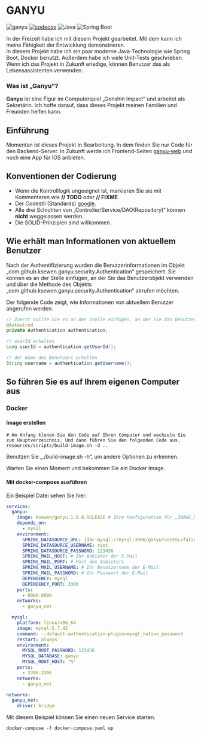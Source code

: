 # GANYU

![ganyu](https://github.com/ksewen/ganyu/actions/workflows/ci.yml/badge.svg)
[![codecov](https://codecov.io/gh/ksewen/ganyu/branch/release/graph/badge.svg?token=GGQISY2M7R)](https://codecov.io/gh/ksewen/ganyu)
![Java](https://img.shields.io/badge/Java-17-blue.svg)
![Spring Boot](https://img.shields.io/badge/Spring%20Boot-3.0.6-blue.svg)

In der Freizeit habe ich mit diesem Projekt gearbeitet. Mit dem kann ich meine Fähigkeit der Entwicklung
demonstrieren.  
In diesem Projekt habe ich ein paar moderne Java-Technologie wie Spring Boot, Docker benutzt. Außerdem habe ich viele
Unit-Tests geschrieben.  
Wenn ich das Projekt in Zukunft erledige, können Benutzer das als Lebensassistenten verwenden.

### Was ist „Ganyu“?

**Ganyu** ist eine Figur im Computerspiel „Genshin Impact“ und arbeitet als Sekretärin. Ich hoffe darauf, dass dieses
Projekt meinen Familien und Freunden helfen kann.

## Einführung

Momentan ist dieses Projekt in Bearbeitung. In dem finden Sie nur
Code für den Backend-Server. In Zukunft werde ich Frontend-Seiten [ganyu-web](https://github.com/ksewen/ganyu-web) und
noch eine App für IOS anbieten.

## Konventionen der Codierung

- Wenn die Kontrolllogik ungeeignet ist, markieren Sie sie mit Kommentaren wie **// TODO** oder **// FIXME**.
- Der Codestil (Standards) [google](https://google.github.io/styleguide/javaguide.html).
- Alle drei Schichten von „Controller/Service/DAO(Repository)“ können **nicht** weggelassen werden.
- Die SOLID-Prinzipien sind willkommen.

## Wie erhält man Informationen von aktuellem Benutzer

Nach der Authentifizierung wurden die Benutzerinformationen im Objekt „com.github.ksewen.ganyu.security.Authentication“ gespeichert. Sie können es an der Stelle einfügen, an der Sie das Benutzerobjekt verwenden und über die Methode des Objekts „com.github.ksewen.ganyu.security.Authentication“ abrufen möchten.  

Der folgende Code zeigt, wie Informationen von aktuellem Benutzer abgerufen werden.

```java 
// Zuerst sollte Sie es an der Stelle einfügen, an der Sie das Benutzerobjekt verwenden möchten.
@Autowired
private Authentication authentication;

// userId erhalten
Long userId = authentication.getUserId();

// der Name des Benutzers erhalten
String username = authentication.getUsername();
```

## So führen Sie es auf Ihrem eigenen Computer aus
### Docker
#### Image erstellen
```shell
# Am Anfang klonen Sie den Code auf Ihren Computer und wechseln Sie zum Hauptverzeichnis. Und dann führen Sie den folgenden Code aus.
resources/scripts/build-image.sh -d ..
```
Benutzen Sie „./build-image.sh -h“, um andere Optionen zu erkennen. 

Warten Sie einen Moment und bekommen Sie ein Docker Image.  

#### Mit docker-compose ausführen
Ein Beispiel Datei sehen Sie hier:  
```yaml
services:
  ganyu:
    image: ksewen/ganyu:1.0.0.RELEASE # Ihre Konfiguration für „IMAGE_NAME“
    depends_on:
      - mysql
    environment:
      SPRING_DATASOURCE_URL: jdbc:mysql://mysql:3306/ganyu?useSSL=false&serverTimezone=UTC&useUnicode=true&characterEncoding=utf8&nullCatalogMeansCurrent=true
      SPRING_DATASOURCE_USERNAME: root
      SPRING_DATASOURCE_PASSWORD: 123456
      SPRING_MAIL_HOST: # Ihr Anbieter der E-Mail 
      SPRING_MAIL_PORT: # Port des Anbieters
      SPRING_MAIL_USERNAME: # Ihr Benutzername der E-Mail
      SPRING_MAIL_PASSWORD: # Ihr Passwort der E-Mail
      DEPENDENCY: mysql
      DEPENDENCY_PORT: 3306
    ports:
      - 8080:8080
    networks:
      - ganyu_net

  mysql:
    platform: linux/x86_64
    image: mysql:5.7.42
    command: --default-authentication-plugin=mysql_native_password
    restart: always
    environment:
      MYSQL_ROOT_PASSWORD: 123456
      MYSQL_DATABASE: ganyu
      MYSQL_ROOT_HOST: "%"
    ports:
      - 3306:3306
    networks:
      - ganyu_net

networks:
  ganyu_net:
    driver: bridge
```
Mit diesem Beispiel können Sie einen neuen Service starten.
```shell
docker-compose -f docker-compose.yaml up
```